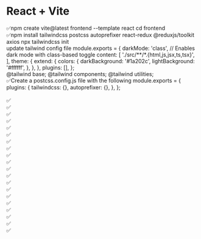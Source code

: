 # React + Vite

✅npm create vite@latest frontend --template react
cd frontend
<br>
✅npm install tailwindcss postcss autoprefixer react-redux @reduxjs/toolkit axios
npx tailwindcss init
<br>
update tailwind config file 
module.exports = {
  darkMode: 'class', // Enables dark mode with class-based toggle
  content: [
    './src/**/*.{html,js,jsx,ts,tsx}',
  ],
  theme: {
    extend: {
      colors: {
        darkBackground: '#1a202c',
        lightBackground: '#ffffff',
      },
    },
  },
  plugins: [],
};
<br>
@tailwind base;
@tailwind components;
@tailwind utilities;
<br>
✅Create a postcss.config.js file with the following
module.exports = {
  plugins: {
    tailwindcss: {},
    autoprefixer: {},
  },
};
<br>
<br>✅<br>✅<br>✅<br>✅<br>✅<br>✅<br>✅<br>✅<br>✅<br>✅<br>✅<br>✅<br>✅<br>✅<br>✅<br>✅<br>✅<br>✅<br>✅<br>✅<br>
